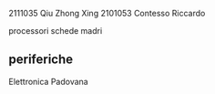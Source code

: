2111035	Qiu Zhong Xing
2101053	Contesso Riccardo

processori
schede madri

## periferiche

Elettronica Padovana
